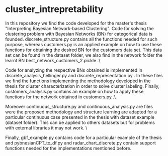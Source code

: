 # cluster_intrepretability
In this repository we find the code developed for the master's thesis "Interpreting Bayesian Network-based Clustering".
Code for solving the clustering problem with Bayesian Networks (BN) for categorical data is founded. discrete_structure.py contains all the functions needed for such purpose, whereas customers.py is an applied example on how to use these functions for obtaining the desired BN for the customers data set. This data set can be found in the dataset folder, we also find in the network folder the learnt BN best_network_customers_2.pickle .\\


Code for analyzing the respective BNs obtained is implemented in discrete_analysis_hellinger.py and discrete_representation.py . In these files we find the functions implementing the methodology developed in the thesis for cluster characterization in order to solve cluster labeling. Finally, customers_analysis.py contains an example on how to apply these functions for the network obtained in customers.py .\\


Moreover continuous_structure.py and continuous_analysis.py are files were the proposed methodology and structure learning are adapted for a particular continuous case presented in the thesis with dataset example (dataset folder). This can be applied to others datasets but for problems with external libraries it may not work. \\


Finally, gbf_example.py contains code for a particular example of the thesis and pybnesianCPT_to_df.py and radar_chart_discrete.py contain support functions needed for the implementations mentioned before.
